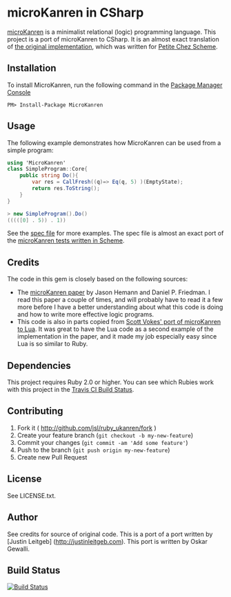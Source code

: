 # microKanren in CSharp

[microKanren](http://webyrd.net/scheme-2013/papers/HemannMuKanren2013.pdf) is a
minimalist relational (logic) programming language. This project is a port of
microKanren to CSharp. It is an almost exact translation of
[the original implementation](https://github.com/jasonhemann/microKanren),
which was written for [Petite Chez Scheme](http://www.scheme.com/petitechezscheme.html).

## Installation

To install MicroKanren, run the following command in the [Package Manager Console](http://docs.nuget.org/docs/start-here/using-the-package-manager-console)

    PM> Install-Package MicroKanren

## Usage

The following example demonstrates how MicroKanren can be used from a simple program:

```csharp
using 'MicroKanren'
class SimpleProgram::Core{
    public string Do(){
        var res = CallFresh((q)=> Eq(q, 5) )(EmptyState);
        return res.ToString();
    }
}

> new SimpleProgram().Do()
(((([0] . 5)) . 1))
```

See the
[spec file](https://github.com/wallymathieu/csharp_ukanren/blob/master/UKanren/Tests/Describe_Core.cs)
for more examples. The spec file is almost an exact port of the [microKanren tests
written in Scheme](https://github.com/jasonhemann/microKanren/blob/master/microKanren-test.scm).

## Credits

The code in this gem is closely based on the following sources:

* The [microKanren paper](http://webyrd.net/scheme-2013/papers/HemannMuKanren2013.pdf)
  by Jason Hemann and Daniel P. Friedman. I read this paper a couple of times, and
  will probably have to read it a few more before I have a better understanding
  about what this code is doing and how to write more effective logic programs.
* This code is also in parts copied from
  [Scott Vokes' port of microKanren to Lua](https://github.com/silentbicycle/lua-ukanren).
  It was great to have the Lua code as a second example of the implementation in
  the paper, and it made my job especially easy since Lua is so similar to Ruby.

## Dependencies

This project requires Ruby 2.0 or higher. You can see which Rubies work with
this project in the [Travis CI Build Status](https://travis-ci.org/jsl/ruby_ukanren).

## Contributing

1. Fork it ( http://github.com/jsl/ruby_ukanren/fork )
2. Create your feature branch (`git checkout -b my-new-feature`)
3. Commit your changes (`git commit -am 'Add some feature'`)
4. Push to the branch (`git push origin my-new-feature`)
5. Create new Pull Request

## License

See LICENSE.txt.

## Author

See credits for source of original code. This is a port of a port written by [Justin Leitgeb]
(http://justinleitgeb.com). This port is written by Oskar Gewalli.

## Build Status

[![Build Status](https://travis-ci.org/jsl/ruby_ukanren.png)](https://travis-ci.org/jsl/ruby_ukanren)
